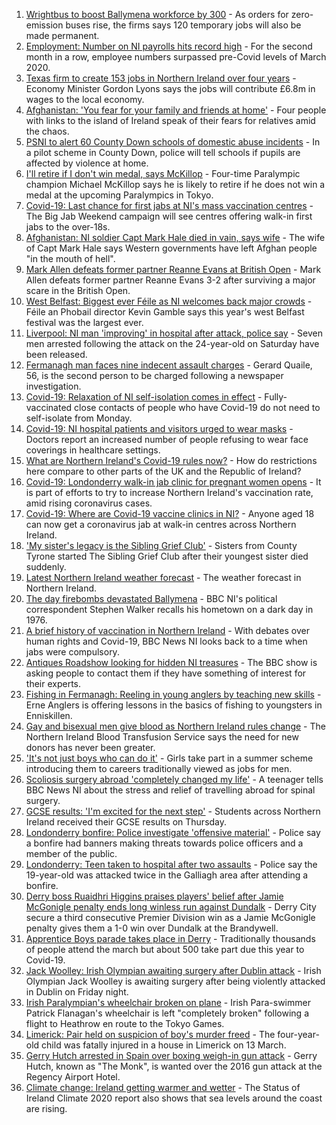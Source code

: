 1. [Wrightbus to boost Ballymena workforce by 300](https://www.bbc.co.uk/news/uk-northern-ireland-58232029) - As orders for zero-emission buses rise, the firms says 120 temporary jobs will also be made permanent.
2. [Employment: Number on NI payrolls hits record high](https://www.bbc.co.uk/news/uk-northern-ireland-58241354) - For the second month in a row, employee numbers surpassed pre-Covid levels of March 2020.
3. [Texas firm to create 153 jobs in Northern Ireland over four years](https://www.bbc.co.uk/news/uk-northern-ireland-58232023) - Economy Minister Gordon Lyons says the jobs will contribute £6.8m in wages to the local economy.
4. [Afghanistan: 'You fear for your family and friends at home'](https://www.bbc.co.uk/news/uk-northern-ireland-58241343) - Four people with links to the island of Ireland speak of their fears for relatives amid the chaos.
5. [PSNI to alert 60 County Down schools of domestic abuse incidents](https://www.bbc.co.uk/news/uk-northern-ireland-58232024) - In a pilot scheme in County Down, police will tell schools if pupils are affected by violence at home.
6. [I'll retire if I don't win medal, says McKillop](https://www.bbc.co.uk/sport/disability-sport/58238347) - Four-time Paralympic champion Michael McKillop says he is likely to retire if he does not win a medal at the upcoming Paralympics in Tokyo.
7. [Covid-19: Last chance for first jabs at NI's mass vaccination centres](https://www.bbc.co.uk/news/uk-northern-ireland-58236647) - The Big Jab Weekend campaign will see centres offering walk-in first jabs to the over-18s.
8. [Afghanistan: NI soldier Capt Mark Hale died in vain, says wife](https://www.bbc.co.uk/news/uk-northern-ireland-58228231) - The wife of Capt Mark Hale says Western governments have left Afghan people "in the mouth of hell".
9. [Mark Allen defeats former partner Reanne Evans at British Open](https://www.bbc.co.uk/sport/snooker/58236543) - Mark Allen defeats former partner Reanne Evans 3-2 after surviving a major scare in the British Open.
10. [West Belfast: Biggest ever Féile as NI welcomes back major crowds](https://www.bbc.co.uk/news/uk-northern-ireland-58230108) - Féile an Phobail director Kevin Gamble says this year's west Belfast festival was the largest ever.
11. [Liverpool: NI man 'improving' in hospital after attack, police say](https://www.bbc.co.uk/news/uk-northern-ireland-58238010) - Seven men arrested following the attack on the 24-year-old on Saturday have been released.
12. [Fermanagh man faces nine indecent assault charges](https://www.bbc.co.uk/news/uk-northern-ireland-58229670) - Gerard Quaile, 56, is the second person to be charged following a newspaper investigation.
13. [Covid-19: Relaxation of NI self-isolation comes in effect](https://www.bbc.co.uk/news/uk-northern-ireland-58205347) - Fully-vaccinated close contacts of people who have Covid-19 do not need to self-isolate from Monday.
14. [Covid-19: NI hospital patients and visitors urged to wear masks](https://www.bbc.co.uk/news/uk-northern-ireland-58222366) - Doctors report an increased number of people refusing to wear face coverings in healthcare settings.
15. [What are Northern Ireland's Covid-19 rules now?](https://www.bbc.co.uk/news/uk-northern-ireland-58175159) - How do restrictions here compare to other parts of the UK and the Republic of Ireland?
16. [Covid-19: Londonderry walk-in jab clinic for pregnant women opens](https://www.bbc.co.uk/news/uk-northern-ireland-58214624) - It is part of efforts to try to increase Northern Ireland's vaccination rate, amid rising coronavirus cases.
17. [Covid-19: Where are Covid-19 vaccine clinics in NI?](https://www.bbc.co.uk/news/uk-northern-ireland-57863840) - Anyone aged 18 can now get a coronavirus jab at walk-in centres across Northern Ireland.
18. ['My sister's legacy is the Sibling Grief Club'](https://www.bbc.co.uk/news/uk-northern-ireland-58175239) - Sisters from County Tyrone started The Sibling Grief Club after their youngest sister died suddenly.
19. [Latest Northern Ireland weather forecast](https://www.bbc.co.uk/news/uk-northern-ireland-26018439) - The weather forecast in Northern Ireland.
20. [The day firebombs devastated Ballymena](https://www.bbc.co.uk/news/uk-northern-ireland-58171539) - BBC NI's political correspondent Stephen Walker recalls his hometown on a dark day in 1976.
21. [A brief history of vaccination in Northern Ireland](https://www.bbc.co.uk/news/uk-northern-ireland-58086919) - With debates over human rights and Covid-19, BBC News NI looks back to a time when jabs were compulsory.
22. [Antiques Roadshow looking for hidden NI treasures](https://www.bbc.co.uk/news/uk-northern-ireland-58161934) - The BBC show is asking people to contact them if they have something of interest for their experts.
23. [Fishing in Fermanagh: Reeling in young anglers by teaching new skills](https://www.bbc.co.uk/news/uk-northern-ireland-58201855) - Erne Anglers is offering lessons in the basics of fishing to youngsters in Enniskillen.
24. [Gay and bisexual men give blood as Northern Ireland rules change](https://www.bbc.co.uk/news/uk-northern-ireland-58237762) - The Northern Ireland Blood Transfusion Service says the need for new donors has never been greater.
25. ['It's not just boys who can do it'](https://www.bbc.co.uk/news/uk-northern-ireland-58201588) - Girls take part in a summer scheme introducing them to careers traditionally viewed as jobs for men.
26. [Scoliosis surgery abroad 'completely changed my life'](https://www.bbc.co.uk/news/uk-northern-ireland-58191556) - A teenager tells BBC News NI about the stress and relief of travelling abroad for spinal surgery.
27. [GCSE results: 'I'm excited for the next step'](https://www.bbc.co.uk/news/uk-northern-ireland-58188908) - Students across Northern Ireland received their GCSE results on Thursday.
28. [Londonderry bonfire: Police investigate 'offensive material'](https://www.bbc.co.uk/news/uk-northern-ireland-foyle-west-58228130) - Police say a bonfire had banners making threats towards police officers and a member of the public.
29. [Londonderry: Teen taken to hospital after two assaults](https://www.bbc.co.uk/news/uk-northern-ireland-58235267) - Police say the 19-year-old was attacked twice in the Galliagh area after attending a bonfire.
30. [Derry boss Ruaidhri Higgins praises players' belief after Jamie McGonigle penalty ends long winless run against Dundalk](https://www.bbc.co.uk/sport/football/58224713) - Derry City secure a third consecutive Premier Division win as a Jamie McGonigle penalty gives them a 1-0 win over Dundalk at the Brandywell.
31. [Apprentice Boys parade takes place in Derry](https://www.bbc.co.uk/news/uk-northern-ireland-58205639) - Traditionally thousands of people attend the march but about 500 take part due this year to Covid-19.
32. [Jack Woolley: Irish Olympian awaiting surgery after Dublin attack](https://www.bbc.co.uk/sport/taekwondo/58216169) - Irish Olympian Jack Woolley is awaiting surgery after being violently attacked in Dublin on Friday night.
33. [Irish Paralympian's wheelchair broken on plane](https://www.bbc.co.uk/sport/disability-sport/58214675) - Irish Para-swimmer Patrick Flanagan's wheelchair is left "completely broken" following a flight to Heathrow en route to the Tokyo Games.
34. [Limerick: Pair held on suspicion of boy's murder freed](https://www.bbc.co.uk/news/world-europe-58205640) - The four-year-old child was fatally injured in a house in Limerick on 13 March.
35. [Gerry Hutch arrested in Spain over boxing weigh-in gun attack](https://www.bbc.co.uk/news/world-europe-58195768) - Gerry Hutch, known as "The Monk", is wanted over the 2016 gun attack at the Regency Airport Hotel.
36. [Climate change: Ireland getting warmer and wetter](https://www.bbc.co.uk/news/world-europe-58184287) - The Status of Ireland Climate 2020 report also shows that sea levels around the coast are rising.
